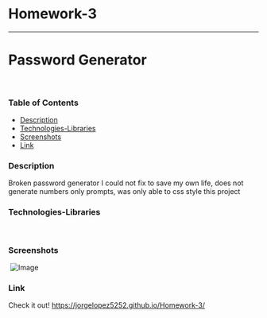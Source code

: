 # Homework-3


-----------------------------------------------
# Password Generator
​
### Table of Contents
- [Description](#Description)
- [Technologies-Libraries](#Technologies-Libraries)
- [Screenshots](#Screenshots)
- [Link](#Link)
​
### Description
Broken password generator I could not fix to save my own life, does not generate numbers only prompts, was only able to css style this project
### Technologies-Libraries
​
### Screenshots
​
![Image](c:/user/Jorge/code/homework/Thor-sierra/capture.png)
​
### Link
Check it out! 
https://jorgelopez5252.github.io/Homework-3/
